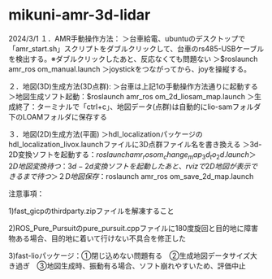 # mikuni-amr-3d-lidar
2024/3/1
１．AMR手動操作方法：
  ＞台車給電、ubuntuのデスクトップで「amr_start.sh」スクリプトをダブルクリックして、台車のrs485-USBケーブルを検出する。※ダブルクリックしたあと、反応なくても問題ない
  ＞$roslaunch amr_ros om_manual.launch
  ＞joystickをつながってから、joyを操縦する。
  
２．地図(3D)生成方法(3D点群):
  ＞台車は上記1の手動操作方法通りに起動する
  ＞地図生成ソフト起動：$roslaunch amr_ros om_2d_liosam_map.launch
  ＞生成終了：ターミナルで「ctrl+c」、地図データ(点群)は自動的にlio-samフォルダ下のLOAMフォルダに保存する
  
３．地図(2D)生成方法(平面)
  ＞hdl_localizationパッケージのhdl_localization_livox.launchファイルに3D点群ファイル名を書き換える
  ＞3d-2D変換ソフトを起動する：$roslaunch amr_ros om_change_map_3d_to_2d.launch
  ＞2D地図変換待つ：3d-2d変換ソフトを起動したあと、rvizで2D地図が表示できるまで待つ
  ＞２D地図保存：$roslaunch amr_ros om_save_2d_map.launch

注意事項：

1)fast_gicpのthirdparty.zipファイルを解凍すること

2)ROS_Pure_Pursuitのpure_pursuit.cppファイルに180度旋回と目的地に障害物ある場合、目的地に着いて行けない不具合を修正した

3)fast-lioパッケージ：①閉じ込めない問題有る　②生成地図データサイズ大き過ぎ　③地図生成時、振動有る場合、ソフト崩れやすいため、評価中止

